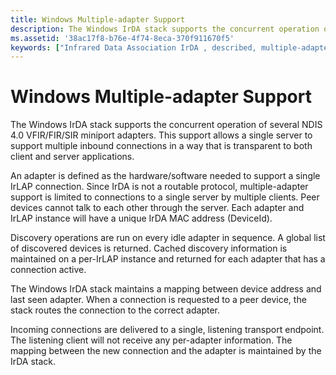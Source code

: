 ```yaml
---
title: Windows Multiple-adapter Support
description: The Windows IrDA stack supports the concurrent operation of several NDIS 4.0 VFIR/FIR/SIR miniport adapters. This support allows a single server to support multiple inbound connections in a way that is transparent to both client and server applications.
ms.assetid: '38ac17f8-b76e-4f74-8eca-370f911670f5'
keywords: ["Infrared Data Association IrDA , described, multiple-adapter support", "miniport IrDA", "adapters IrDA", "multiple-adapter support IrDA", "networking IrDA , multiple-adapter support"]
---
```


# Windows Multiple-adapter Support

The Windows IrDA stack supports the concurrent operation of several NDIS 4.0 VFIR/FIR/SIR miniport adapters. This support allows a single server to support multiple inbound connections in a way that is transparent to both client and server applications.

An adapter is defined as the hardware/software needed to support a single IrLAP connection. Since IrDA is not a routable protocol, multiple-adapter support is limited to connections to a single server by multiple clients. Peer devices cannot talk to each other through the server. Each adapter and IrLAP instance will have a unique IrDA MAC address (DeviceId).

Discovery operations are run on every idle adapter in sequence. A global list of discovered devices is returned. Cached discovery information is maintained on a per-IrLAP instance and returned for each adapter that has a connection active.

The Windows IrDA stack maintains a mapping between device address and last seen adapter. When a connection is requested to a peer device, the stack routes the connection to the correct adapter.

Incoming connections are delivered to a single, listening transport endpoint. The listening client will not receive any per-adapter information. The mapping between the new connection and the adapter is maintained by the IrDA stack.

 

 




